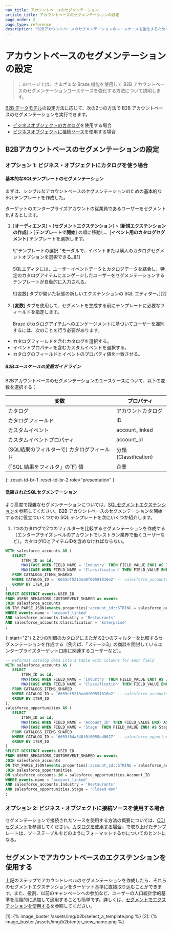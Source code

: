 ```yaml
---
nav_title: アカウントベースのセグメンテーション
article_title: アカウントベースのセグメンテーションの設定
page_order: 2
page_type: reference
description: "B2Bアカウントベースのセグメンテーションのユースケースを強化するためのBrazeの様々な機能の使用方法を学習する。"
---
```


# アカウントベースのセグメンテーションの設定

> このページでは、さまざまな Braze 機能を使用して B2B アカウントベースのセグメンテーションユースケースを強化する方法について説明します。

[B2B データモデル]({{site.baseurl}}/user_guide/getting_started/b2b_use_cases/b2b_data_models/)の設定方法に応じて、次の2つの方法で B2B アカウントベースのセグメンテーションを実行できます。

- [ビジネスオブジェクトのカタログ](#option-1-when-using-catalogs-for-your-business-objects)を使用する場合
- [ビジネスオブジェクトに接続ソース](#option-2-when-using-connected-sources-for-your-business-objects)を使用する場合

## B2Bアカウントベースのセグメンテーションの設定

### オプション 1: ビジネス・オブジェクトにカタログを使う場合

#### 基本的なSQLテンプレートのセグメンテーション

まずは、シンプルなアカウントベースのセグメンテーションのための基本的なSQLテンプレートを作成した。

ターゲットのエンタープライズアカウントの従業員であるユーザーをセグメント化するとします。 

1. [**オーディエンス**] > [**セグメントエクステンション**] > [**新規エクステンションの作成**] > [**テンプレートで開始**] の順に移動し、[**イベント用のカタログセグメント**] テンプレートを選択します。<br><br> !["テンプレートの選択 "モーダルで、イベントまたは購入のカタログセグメントオプションを選択できる。][1]<br><br>SQLエディタには、ユーザーイベントデータとカタログデータを結合し、特定のカタログアイテムにエンゲージしたユーザーをセグメンテーションするテンプレートが自動的に入力される。<br><br>![[変数] タブが開いた状態の新しいエクステンションの SQL エディター。][2]<br><br>
2. [**変数**] タブを使用して、セグメントを生成する前にテンプレートに必要なフィールドを指定します。<br><br>Braze がカタログアイテムへのエンゲージメントに基づいてユーザーを識別するには、次のことを行う必要があります。
- カタログフィールドを含むカタログを選択する。
- イベントプロパティを含むカスタムイベントを選択する。
- カタログのフィールドとイベントのプロパティ値を一致させる。

##### B2Bユースケースの変数ガイドライン

B2Bアカウントベースのセグメンテーションのユースケースについて、以下の変数を選択する：

| 変数 | プロパティ |
| --- | --- |
| カタログ | アカウントカタログ |
| カタログフィールド | ID |
| カスタムイベント | account_linked |
| カスタムイベントプロパティ | account_id |
| (SQL結果のフィルターで) カタログフィールド | 分類 (Classification) |
| (「SQL 結果をフィルタ」の下) 値 | 企業 |
{: .reset-td-br-1 .reset-td-br-2 role="presentation" }

#### 洗練されたSQLセグメンテーション

より高度で複雑なセグメンテーションについては、[SQLセグメントエクステンション]({{site.baseurl}}/user_guide/engagement_tools/segments/sql_segments/)を参照してください。B2B アカウントベースのセグメンテーションを開始するのに役立ついくつかの SQL テンプレートを次にいくつか紹介します。

1. 1つのカタログで2つのフィルターを比較するセグメンテーションを作成する（エンタープライズレベルのアカウントでレストラン業界で働くユーザーなど）。カタログIDとアイテムIDを含めなければならない。

```sql
WITH salesforce_accounts AS (
   SELECT
       ITEM_ID as id,
       MAX(CASE WHEN FIELD_NAME = 'Industry' THEN FIELD_VALUE END) AS Industry,
       MAX(CASE WHEN FIELD_NAME = 'Classification' THEN FIELD_VALUE END) AS Classification,
   FROM CATALOGS_ITEMS_SHARED
   WHERE CATALOG_ID = '6655ef5213ea0f00591816e2' -- salesforce_accounts
   GROUP BY ITEM_ID
)
SELECT DISTINCT events.USER_ID
FROM USERS_BEHAVIORS_CUSTOMEVENT_SHARED as events
JOIN salesforce_accounts
ON TRY_PARSE_JSON(events.properties):account_id::STRING = salesforce_accounts.id
WHERE events.name = 'account_linked'
AND salesforce_accounts.Industry = 'Restaurants'
AND salesforce_accounts.Classification = 'Enterprise'
; 
```

{: start="2"}
2\.2つの別個のカタログにまたがる2つのフィルターを比較するセグメンテーションを作成する（例えば、「ステージ3」の商談を開封しているエンタープライズターゲット口座に関連するユーザーなど）。

```sql
-- Reformat catalog data into a table with columns for each field
WITH salesforce_accounts AS (
   SELECT
       ITEM_ID as id,
       MAX(CASE WHEN FIELD_NAME = 'Industry' THEN FIELD_VALUE END) AS Industry,
       MAX(CASE WHEN FIELD_NAME = 'Classification' THEN FIELD_VALUE END) AS Classification,
   FROM CATALOGS_ITEMS_SHARED
   WHERE CATALOG_ID = '6655ef5213ea0f00591816e2' -- salesforce_accounts
   GROUP BY ITEM_ID
),
salesforce_opportunities AS (
   SELECT
       ITEM_ID as id,
       MAX(CASE WHEN FIELD_NAME = 'Account_ID' THEN FIELD_VALUE END) AS Account_ID,
       MAX(CASE WHEN FIELD_NAME = 'Stage' THEN FIELD_VALUE END) AS Stage,
   FROM CATALOGS_ITEMS_SHARED
   WHERE CATALOG_ID = '6655f84a348f0f0059ad0627' -- salesforce_opportunities
   GROUP BY ITEM_ID
)
SELECT DISTINCT events.USER_ID
FROM USERS_BEHAVIORS_CUSTOMEVENT_SHARED as events
JOIN salesforce_accounts
ON TRY_PARSE_JSON(events.properties):account_id::STRING = salesforce_accounts.id
JOIN salesforce_opportunities
ON salesforce_accounts.id = salesforce_opportunities.Account_ID
WHERE events.name = 'account_linked'
AND salesforce_accounts.Industry = 'Restaurants'
AND salesforce_opportunities.Stage = 'Closed Won'
;
```

### オプション 2: ビジネス・オブジェクトに接続ソースを使用する場合

セグメンテーションで接続されたソースを使用する方法の概要については、[CDI セグメント]({{site.baseurl}}/user_guide/engagement_tools/segments/segment_extension/cdi_segments/)を参照してください。[カタログを使用する場合](#option-1-when-using-catalogs-for-your-business-objects)」で取り上げたテンプレートは、ソーステーブルをどのようにフォーマットするかについてのヒントになる。

## セグメントでアカウントベースのエクステンションを使用する

上記のステップでアカウントレベルのセグメンテーションを作成したら、それらのセグメントエクステンションをターゲット基準に直接取り込むことができます。また、役割、以前のキャンペーンへの参加など、ユーザーの人口統計学的基準を段階的に追加して適用することも簡単です。詳しくは、[セグメントでエクステンションを使用する]({{site.baseurl}}/user_guide/engagement_tools/segments/segment_extension/#step-6-use-your-extension-in-a-segment)を参照してください。

[1]: {% image_buster /assets/img/b2b/select_a_template.png %}
[2]: {% image_buster /assets/img/b2b/enter_new_name.png %}
